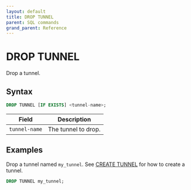 ```yaml
---
layout: default
title: DROP TUNNEL
parent: SQL commands
grand_parent: Reference
---
```


# DROP TUNNEL

Drop a tunnel.

## Syntax

```sql
DROP TUNNEL [IF EXISTS] <tunnel-name>;
```

| Field         | Description         |
| ------------- | ------------------- |
| `tunnel-name` | The tunnel to drop. |

## Examples

Drop a tunnel named `my_tunnel`. See [CREATE TUNNEL] for how to create a
tunnel.

```sql
DROP TUNNEL my_tunnel;
```

[CREATE TUNNEL]: /reference/sql-commands/create-tunnel/
